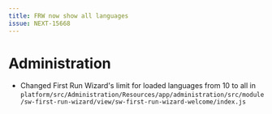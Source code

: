 ```yaml
---
title: FRW now show all languages
issue: NEXT-15668
---
```

# Administration
* Changed First Run Wizard's limit for loaded languages from 10 to all in `platform/src/Administration/Resources/app/administration/src/module/sw-first-run-wizard/view/sw-first-run-wizard-welcome/index.js`  

